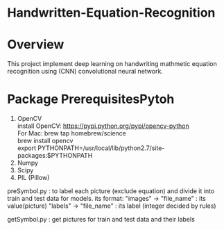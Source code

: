 # Handwritten-Equation-Recognition

# Overview
This project implement deep learning on handwriting mathmetic equation recognition using (CNN) convolutional neural network.

# Package PrerequisitesPytoh
1. OpenCV
<br>install OpenCV: https://pypi.python.org/pypi/opencv-python
<br>For Mac:
      brew tap homebrew/science<br>
      brew install opencv<br>
      export PYTHONPATH=/usr/local/lib/python2.7/site-packages:$PYTHONPATH<br>
1. Numpy
1. Scipy
1. PIL (Pillow)


preSymbol.py : to label each picture (exclude equation) and divide it into train and test data for models. its format: "images" -> "file_name" : its value(picture) "labels" -> "file_name" : its label (integer decided by rules)

getSymbol.py : get pictures for train and test data and their labels